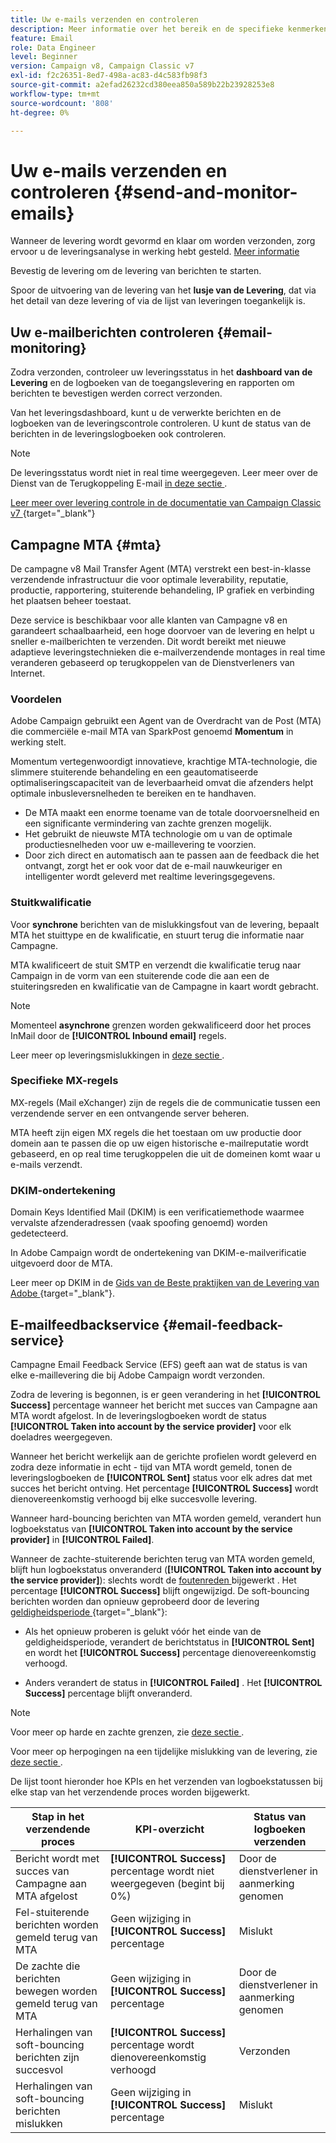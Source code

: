 ```yaml
---
title: Uw e-mails verzenden en controleren
description: Meer informatie over het bereik en de specifieke kenmerken van het verzenden van e-mails met Adobe Campaign
feature: Email
role: Data Engineer
level: Beginner
version: Campaign v8, Campaign Classic v7
exl-id: f2c26351-8ed7-498a-ac83-d4c583fb98f3
source-git-commit: a2efad26232cd380eea850a589b22b23928253e8
workflow-type: tm+mt
source-wordcount: '808'
ht-degree: 0%

---
```



# Uw e-mails verzenden en controleren  {#send-and-monitor-emails}

Wanneer de levering wordt gevormd en klaar om worden verzonden, zorg ervoor u de leveringsanalyse in werking hebt gesteld. [Meer informatie](delivery-analysis.md)

Bevestig de levering om de levering van berichten te starten.

Spoor de uitvoering van de levering van het **lusje van de Levering**, dat via het detail van deze levering of via de lijst van leveringen toegankelijk is.

## Uw e-mailberichten controleren {#email-monitoring}

Zodra verzonden, controleer uw leveringsstatus in het **dashboard van de Levering** en de logboeken van de toegangslevering en rapporten om berichten te bevestigen werden correct verzonden.

Van het leveringsdashboard, kunt u de verwerkte berichten en de logboeken van de leveringscontrole controleren. U kunt de status van de berichten in de leveringslogboeken ook controleren.

>[!NOTE]
>
>De leveringsstatus wordt niet in real time weergegeven. Leer meer over de Dienst van de Terugkoppeling E-mail [ in deze sectie ](#email-feedback-service).


[ Leer meer over levering controle in de documentatie van Campaign Classic v7 ](https://experienceleague.adobe.com/docs/campaign-classic/using/sending-messages/key-steps-when-creating-a-delivery/delivery-bestpractices/track-and-monitor.html){target="_blank"}

## Campagne MTA {#mta}

De campagne v8 Mail Transfer Agent (MTA) verstrekt een best-in-klasse verzendende infrastructuur die voor optimale leverability, reputatie, productie, rapportering, stuiterende behandeling, IP grafiek en verbinding het plaatsen beheer toestaat.

Deze service is beschikbaar voor alle klanten van Campagne v8 en garandeert schaalbaarheid, een hoge doorvoer van de levering en helpt u sneller e-mailberichten te verzenden. Dit wordt bereikt met nieuwe adaptieve leveringstechnieken die e-mailverzendende montages in real time veranderen gebaseerd op terugkoppelen van de Dienstverleners van Internet.

### Voordelen

Adobe Campaign gebruikt een Agent van de Overdracht van de Post (MTA) die commerciële e-mail MTA van SparkPost genoemd **Momentum** in werking stelt.

Momentum vertegenwoordigt innovatieve, krachtige MTA-technologie, die slimmere stuiterende behandeling en een geautomatiseerde optimaliseringscapaciteit van de leverbaarheid omvat die afzenders helpt optimale inbusleversnelheden te bereiken en te handhaven.

* De MTA maakt een enorme toename van de totale doorvoersnelheid en een significante vermindering van zachte grenzen mogelijk.
* Het gebruikt de nieuwste MTA technologie om u van de optimale productiesnelheden voor uw e-maillevering te voorzien.
* Door zich direct en automatisch aan te passen aan de feedback die het ontvangt, zorgt het er ook voor dat de e-mail nauwkeuriger en intelligenter wordt geleverd met realtime leveringsgegevens.

### Stuitkwalificatie

Voor **synchrone** berichten van de mislukkingsfout van de levering, bepaalt MTA het stuittype en de kwalificatie, en stuurt terug die informatie naar Campagne.

MTA kwalificeert de stuit SMTP en verzendt die kwalificatie terug naar Campaign in de vorm van een stuiterende code die aan een de stuiteringsreden en kwalificatie van de Campagne in kaart wordt gebracht.

>[!NOTE]
>
>Momenteel **asynchrone** grenzen worden gekwalificeerd door het proces InMail door de **[!UICONTROL Inbound email]** regels.

Leer meer op leveringsmislukkingen in [ deze sectie ](delivery-failures.md).


### Specifieke MX-regels

MX-regels (Mail eXchanger) zijn de regels die de communicatie tussen een verzendende server en een ontvangende server beheren.

MTA heeft zijn eigen MX regels die het toestaan om uw productie door domein aan te passen die op uw eigen historische e-mailreputatie wordt gebaseerd, en op real time terugkoppelen die uit de domeinen komt waar u e-mails verzendt.

### DKIM-ondertekening

Domain Keys Identified Mail (DKIM) is een verificatiemethode waarmee vervalste afzenderadressen (vaak spoofing genoemd) worden gedetecteerd.

In Adobe Campaign wordt de ondertekening van DKIM-e-mailverificatie uitgevoerd door de MTA.

Leer meer op DKIM in de [ Gids van de Beste praktijken van de Levering van Adobe ](https://experienceleague.adobe.com/docs/deliverability-learn/deliverability-best-practice-guide/transition-process/infrastructure.html#authentication){target="_blank"}.

## E-mailfeedbackservice {#email-feedback-service}

Campagne Email Feedback Service (EFS) geeft aan wat de status is van elke e-maillevering die bij Adobe Campaign wordt verzonden.

Zodra de levering is begonnen, is er geen verandering in het **[!UICONTROL Success]** percentage wanneer het bericht met succes van Campagne aan MTA wordt afgelost. In de leveringslogboeken wordt de status **[!UICONTROL Taken into account by the service provider]** voor elk doeladres weergegeven.

Wanneer het bericht werkelijk aan de gerichte profielen wordt geleverd en zodra deze informatie in echt - tijd van MTA wordt gemeld, tonen de leveringslogboeken de **[!UICONTROL Sent]** status voor elk adres dat met succes het bericht ontving. Het percentage **[!UICONTROL Success]** wordt dienovereenkomstig verhoogd bij elke succesvolle levering.

Wanneer hard-bouncing berichten van MTA worden gemeld, verandert hun logboekstatus van **[!UICONTROL Taken into account by the service provider]** in **[!UICONTROL Failed]**<!-- and the **[!UICONTROL Bounces + errors]** percentage is increased accordingly-->.

Wanneer de zachte-stuiterende berichten terug van MTA worden gemeld, blijft hun logboekstatus onveranderd (**[!UICONTROL Taken into account by the service provider]**): slechts wordt de [ foutenreden ](delivery-failures.md#delivery-failure-reasons) bijgewerkt <!-- and the **[!UICONTROL Bounces + errors]** percentage is increased accordingly-->. Het percentage **[!UICONTROL Success]** blijft ongewijzigd. De soft-bouncing berichten worden dan opnieuw geprobeerd door de levering [ geldigheidsperiode ](https://experienceleague.adobe.com/docs/campaign-classic/using/sending-messages/key-steps-when-creating-a-delivery/steps-sending-the-delivery.html#defining-validity-period){target="_blank"}:

* Als het opnieuw proberen is gelukt vóór het einde van de geldigheidsperiode, verandert de berichtstatus in **[!UICONTROL Sent]** en wordt het **[!UICONTROL Success]** percentage dienovereenkomstig verhoogd.

* Anders verandert de status in **[!UICONTROL Failed]** . Het **[!UICONTROL Success]** <!--and **[!UICONTROL Bounces + errors]** --> percentage blijft onveranderd.

>[!NOTE]
>
>Voor meer op harde en zachte grenzen, zie [ deze sectie ](delivery-failures.md#delivery-failure-reasons).
>
>Voor meer op herpogingen na een tijdelijke mislukking van de levering, zie [ deze sectie ](delivery-failures.md#retries).

De lijst toont hieronder hoe KPIs en het verzenden van logboekstatussen bij elke stap van het verzendende proces worden bijgewerkt.

| Stap in het verzendende proces | KPI-overzicht | Status van logboeken verzenden |
|--- |--- |--- |
| Bericht wordt met succes van Campagne aan MTA afgelost | **[!UICONTROL Success]** percentage wordt niet weergegeven (begint bij 0%) | Door de dienstverlener in aanmerking genomen |
| Fel-stuiterende berichten worden gemeld terug van MTA | Geen wijziging in **[!UICONTROL Success]** percentage | Mislukt |
| De zachte die berichten bewegen worden gemeld terug van MTA | Geen wijziging in **[!UICONTROL Success]** percentage | Door de dienstverlener in aanmerking genomen |
| Herhalingen van soft-bouncing berichten zijn succesvol | **[!UICONTROL Success]** percentage wordt dienovereenkomstig verhoogd | Verzonden |
| Herhalingen van soft-bouncing berichten mislukken | Geen wijziging in **[!UICONTROL Success]** percentage | Mislukt |

